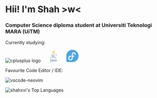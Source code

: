 # Hii! I'm Shah >w<
### Computer Science diploma student at Universiti Teknologi MARA (UiTM)


Currently studying:

<div align="left">
  <img src="https://cdn.jsdelivr.net/gh/devicons/devicon/icons/cplusplus/cplusplus-original.svg" height="40" alt="cplusplus logo"  />
  <img width="12" />
  <img src="https://raw.githubusercontent.com/github/explore/refs/heads/main/topics/java/java.png" height="40" alt="java logo"  />
  <img width="12" />
  <img src="https://raw.githubusercontent.com/github/explore/e6b1e7f0fb8d0bf920bd719c7289243138bdc1b4/topics/fedora/fedora.png" height="40" alt="fedora logo"  />
  <img width="12" />
</div>

Favourite Code Editor / IDE:

<div align="left">
  <img src="https://raw.githubusercontent.com/vscode-neovim/vscode-neovim/master/images/icon.png" height="40" alt="vscode-neovim"  />
  <img width="12" />
</div>

![shahxvi's Top Languages](https://github-readme-stats.vercel.app/api/top-langs/?username=shahxvi&theme=dracula&show_icons=true&hide_border=false&layout=compact)

###
<!--
**shahxvi/shahxvi** is a ✨ _special_ ✨ repository because its `README.md` (this file) appears on your GitHub profile.

Here are some ideas to get you started:

- 🔭 I’m currently working on ...
- 🌱 I’m currently learning ...
- 👯 I’m looking to collaborate on ...
- 🤔 I’m looking for help with ...
- 💬 Ask me about ...
- 📫 How to reach me: ...
- 😄 Pronouns: ...
- ⚡ Fun fact: ...
-->
